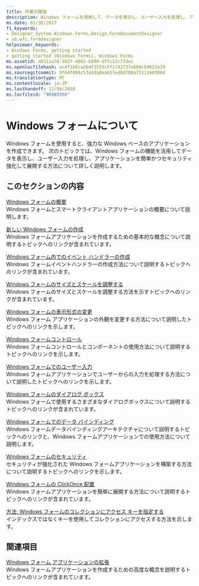 ```yaml
---
title: 作業の開始
description: Windows フォームを使用して、データを表示し、ユーザー入力を処理し、アプリケーションの展開を支援する強力な Windows ベースのアプリケーションを作成する方法について説明します。
ms.date: 03/30/2017
f1_keywords:
- Designer_System.Windows.Forms.Design.FormDocumentDesigner
- vb.wfc.formdesigner
helpviewer_keywords:
- Windows Forms, getting started
- getting started [Windows Forms], Windows Forms
ms.assetid: a031aa58-5027-4082-b590-df7c12c77dec
ms.openlocfilehash: ac4f166ca264f2533c5f174273fe60dcb9622a29
ms.sourcegitcommit: 9f6df084c53a3da0ea657ed0d708a72213683084
ms.translationtype: MT
ms.contentlocale: ja-JP
ms.lasthandoff: 12/09/2020
ms.locfileid: "96983356"
---
```

# <a name="getting-started-with-windows-forms"></a>Windows フォームについて
Windows フォームを使用すると、強力な Windows ベースのアプリケーションを作成できます。 次のトピックでは、Windows フォームの機能を活用してデータを表示し、ユーザー入力を処理し、アプリケーションを簡単かつセキュリティ強化して展開する方法について詳しく説明します。  
  
## <a name="in-this-section"></a>このセクションの内容  
 [Windows フォームの概要](windows-forms-overview.md)  
 Windows フォームとスマートクライアントアプリケーションの概要について説明します。  
  
 [新しい Windows フォームの作成](creating-a-new-windows-form.md)  
 Windows フォームアプリケーションを作成するための基本的な概念について説明するトピックへのリンクが含まれています。  
  
 [Windows フォーム内でのイベント ハンドラーの作成](creating-event-handlers-in-windows-forms.md)  
 Windows フォームイベントハンドラーの作成方法について説明するトピックへのリンクが含まれています。  
  
 [Windows フォームのサイズとスケールを調整する](adjusting-the-size-and-scale-of-windows-forms.md)  
 Windows フォームのサイズとスケールを調整する方法を示すトピックへのリンクが含まれています。  
  
 [Windows フォームの表示形式の変更](changing-the-appearance-of-windows-forms.md)  
 Windows フォーム アプリケーションの外観を変更する方法について説明したトピックへのリンクを示します。  
  
 [Windows フォームコントロール](./controls/index.md)  
 Windows フォームコントロールとコンポーネントの使用方法について説明するトピックへのリンクを示します。  
  
 [Windows フォームでのユーザー入力](user-input-in-windows-forms.md)  
 Windows フォームアプリケーションでユーザーからの入力を処理する方法について説明したトピックへのリンクを示します。  
  
 [Windows フォームのダイアログ ボックス](dialog-boxes-in-windows-forms.md)  
 Windows フォームで使用するさまざまなダイアログボックスについて説明するトピックへのリンクが含まれています。  
  
 [Windows フォームでのデータ バインディング](windows-forms-data-binding.md)  
 Windows フォームデータバインディングアーキテクチャについて説明するトピックへのリンクと、Windows フォームアプリケーションでの使用方法について説明します。  
  
 [Windows フォームのセキュリティ](windows-forms-security.md)  
 セキュリティが強化された Windows フォームアプリケーションを構築する方法について説明するトピックへのリンクを示します。  
  
 [Windows フォームの ClickOnce 配置](clickonce-deployment-for-windows-forms.md)  
 Windows フォームアプリケーションを簡単に展開する方法について説明するトピックへのリンクが含まれています。  
  
 [方法: Windows フォームのコレクションにアクセス キーを指定する](how-to-access-keyed-collections-in-windows-forms.md)  
 インデックスではなくキーを使用してコレクションにアクセスする方法を示します。  
  
## <a name="related-sections"></a>関連項目  
 [Windows フォーム アプリケーションの拡張](./advanced/index.md)  
 Windows フォームアプリケーションを作成するための高度な概念を説明するトピックへのリンクが含まれています。
